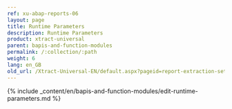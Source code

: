 ```yaml
---
ref: xu-abap-reports-06
layout: page
title: Runtime Parameters
description: Runtime Parameters
product: xtract-universal
parent: bapis-and-function-modules
permalink: /:collection/:path
weight: 6
lang: en_GB
old_url: /Xtract-Universal-EN/default.aspx?pageid=report-extraction-settings
---
```



{% include _content/en/bapis-and-function-modules/edit-runtime-parameters.md %}
